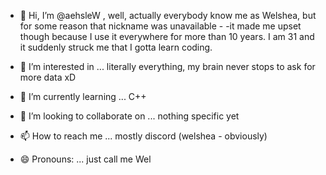 - 👋 Hi, I’m @aehsleW , well, actually everybody know me as Welshea, but for some reason that nickname was unavailable -
-it made me upset though because I use it everywhere for more than 10 years. I am 31 and it suddenly struck me that I gotta learn coding. 

- 👀 I’m interested in ... literally everything, my brain never stops to ask for more data xD
- 🌱 I’m currently learning ... C++
- 💞️ I’m looking to collaborate on ... nothing specific yet
- 📫 How to reach me ... mostly discord (welshea - obviously)
- 😄 Pronouns: ... just call me Wel


